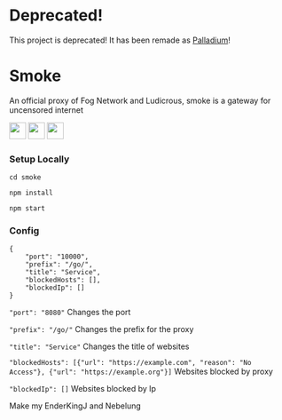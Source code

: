 # Deprecated!
This project is deprecated! It has been remade as [Palladium](https://github.com/FogNetwork/Palladium)!

# Smoke
An official proxy of Fog Network and Ludicrous, smoke is a gateway for uncensored internet

<a href="https://heroku.com/deploy?template=https://github.com/FogNetwork/Smoke"><img height="30px" src="https://raw.githubusercontent.com/FogNetwork/Tsunami/main/deploy/heroku2.svg"><img></a>
<a href="https://repl.it/github/FogNetwork/Smoke"><img height="30px" src="https://raw.githubusercontent.com/FogNetwork/Tsunami/main/deploy/replit2.svg"><img></a>
<a href="https://glitch.com/edit/#!/import/github/FogNetwork/Smoke"><img height="30px" src="https://raw.githubusercontent.com/FogNetwork/Tsunami/main/deploy/glitch2.svg"><img></a>

### Setup Locally

```
cd smoke
```

```
npm install
```

```
npm start
```

### Config

```
{
    "port": "10000",
    "prefix": "/go/",
    "title": "Service",
    "blockedHosts": [],
    "blockedIp": []
}
```

`"port": "8080"` Changes the port 

`"prefix": "/go/"` Changes the prefix for the proxy

`"title": "Service"` Changes the title of websites

`"blockedHosts": [{"url": "https://example.com", "reason": "No Access"}, {"url": "https://example.org"}]` Websites blocked by proxy

`"blockedIp": []` Websites blocked by Ip

Make my EnderKingJ and Nebelung
